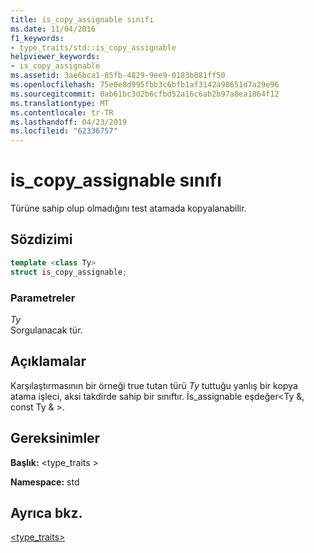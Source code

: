 ```yaml
---
title: is_copy_assignable sınıfı
ms.date: 11/04/2016
f1_keywords:
- type_traits/std::is_copy_assignable
helpviewer_keywords:
- is_copy_assignable
ms.assetid: 3ae6bca1-85fb-4829-9ee9-0183b081ff50
ms.openlocfilehash: 75e0e8d995fbb3c6bfb1af3142a98651d7a29e96
ms.sourcegitcommit: 0ab61bc3d2b6cfbd52a16c6ab2b97a8ea1864f12
ms.translationtype: MT
ms.contentlocale: tr-TR
ms.lasthandoff: 04/23/2019
ms.locfileid: "62336757"
---
```

# <a name="iscopyassignable-class"></a>is_copy_assignable sınıfı

Türüne sahip olup olmadığını test atamada kopyalanabilir.

## <a name="syntax"></a>Sözdizimi

```cpp
template <class Ty>
struct is_copy_assignable;
```

### <a name="parameters"></a>Parametreler

*Ty*<br/>
Sorgulanacak tür.

## <a name="remarks"></a>Açıklamalar

Karşılaştırmasının bir örneği true tutan türü *Ty* tuttuğu yanlış bir kopya atama işleci, aksi takdirde sahip bir sınıftır. İs_assignable eşdeğer\<Ty &, const Ty & >.

## <a name="requirements"></a>Gereksinimler

**Başlık:** \<type_traits >

**Namespace:** std

## <a name="see-also"></a>Ayrıca bkz.

[<type_traits>](../standard-library/type-traits.md)<br/>
